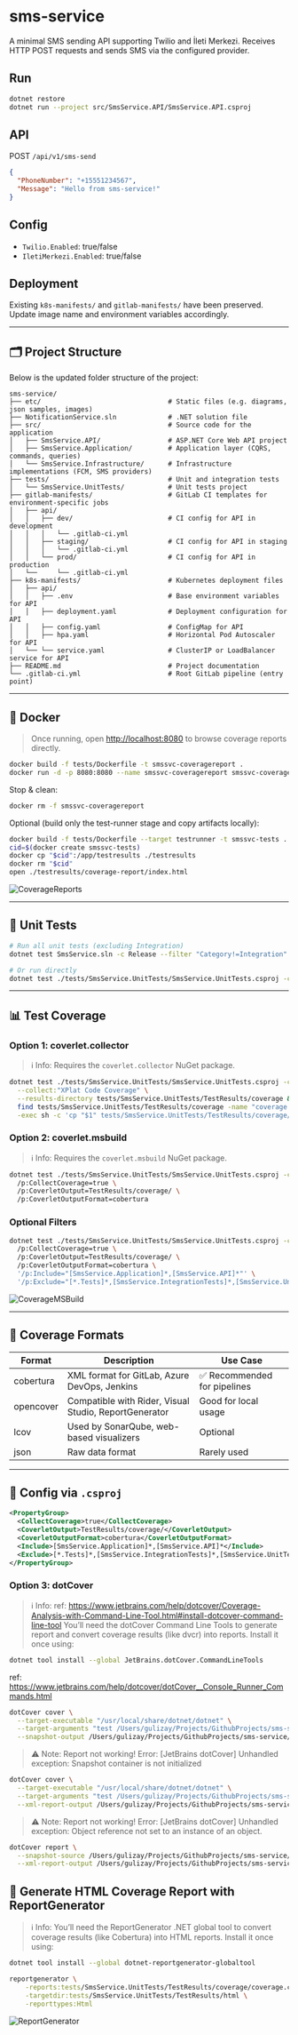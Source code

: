 # sms-service

A minimal SMS sending API supporting Twilio and İleti Merkezi. Receives HTTP POST requests and sends SMS via the configured provider.

## Run

```bash
dotnet restore
dotnet run --project src/SmsService.API/SmsService.API.csproj
```

## API

POST `/api/v1/sms-send`

```json
{
  "PhoneNumber": "+15551234567",
  "Message": "Hello from sms-service!"
}
```

## Config

- `Twilio.Enabled`: true/false
- `IletiMerkezi.Enabled`: true/false

## Deployment

Existing `k8s-manifests/` and `gitlab-manifests/` have been preserved. Update image name and environment variables accordingly.

---
## 🗂️ Project Structure

Below is the updated folder structure of the project:

```text
sms-service/
├── etc/                                # Static files (e.g. diagrams, json samples, images)
├── NotificationService.sln             # .NET solution file
├── src/                                # Source code for the application
│   ├── SmsService.API/                 # ASP.NET Core Web API project
│   ├── SmsService.Application/         # Application layer (CQRS, commands, queries)
│   └── SmsService.Infrastructure/      # Infrastructure implementations (FCM, SMS providers)
├── tests/                              # Unit and integration tests
│   └── SmsService.UnitTests/           # Unit tests project
├── gitlab-manifests/                   # GitLab CI templates for environment-specific jobs
│   ├── api/
│   │   ├── dev/                        # CI config for API in development
│   │   │   └── .gitlab-ci.yml
│   │   ├── staging/                    # CI config for API in staging
│   │   │   └── .gitlab-ci.yml
│   │   └── prod/                       # CI config for API in production
│   └──     └── .gitlab-ci.yml
├── k8s-manifests/                      # Kubernetes deployment files
│   ├── api/
│   │   ├── .env                        # Base environment variables for API
│   │   ├── deployment.yaml             # Deployment configuration for API
│   │   ├── config.yaml                 # ConfigMap for API
│   │   ├── hpa.yaml                    # Horizontal Pod Autoscaler for API
│   └── └── service.yaml                # ClusterIP or LoadBalancer service for API
├── README.md                           # Project documentation
└── .gitlab-ci.yml                      # Root GitLab pipeline (entry point)
```

---

## 🐳 Docker
> Once running, open [http://localhost:8080](http://localhost:8080) to browse coverage reports directly.
```bash
docker build -f tests/Dockerfile -t smssvc-coveragereport .
docker run -d -p 8080:8080 --name smssvc-coveragereport smssvc-coveragereport
```

Stop & clean:
```bash
docker rm -f smssvc-coveragereport
```

Optional (build only the test-runner stage and copy artifacts locally):
```bash
docker build -f tests/Dockerfile --target testrunner -t smssvc-tests .
cid=$(docker create smssvc-tests)
docker cp "$cid":/app/testresults ./testresults
docker rm "$cid"
open ./testresults/coverage-report/index.html
```

![CoverageReports](etc/coveragereport-docker.png?raw=true)


---

## 🧪 Unit Tests

```bash
# Run all unit tests (excluding Integration)
dotnet test SmsService.sln -c Release --filter "Category!=Integration"

# Or run directly
dotnet test ./tests/SmsService.UnitTests/SmsService.UnitTests.csproj -c Release
```

---

## 📊 Test Coverage

### Option 1: coverlet.collector

> ℹ️ Info:
> Requires the `coverlet.collector` NuGet package.

```bash
dotnet test ./tests/SmsService.UnitTests/SmsService.UnitTests.csproj -c Release \
  --collect:"XPlat Code Coverage" \
  --results-directory tests/SmsService.UnitTests/TestResults/coverage && \
  find tests/SmsService.UnitTests/TestResults/coverage -name "coverage.cobertura.xml" \
  -exec sh -c 'cp "$1" tests/SmsService.UnitTests/TestResults/coverage/coverage.cobertura.xml && rm -rf "$(dirname "$1")"' _ {} \;
```

### Option 2: coverlet.msbuild

> ℹ️ Info:
> Requires the `coverlet.msbuild` NuGet package.

```bash
dotnet test ./tests/SmsService.UnitTests/SmsService.UnitTests.csproj -c Release \
  /p:CollectCoverage=true \
  /p:CoverletOutput=TestResults/coverage/ \
  /p:CoverletOutputFormat=cobertura
```

### Optional Filters

```bash
dotnet test ./tests/SmsService.UnitTests/SmsService.UnitTests.csproj -c Release \
  /p:CollectCoverage=true \
  /p:CoverletOutput=TestResults/coverage/ \
  /p:CoverletOutputFormat=cobertura \
  '/p:Include="[SmsService.Application]*,[SmsService.API]*"' \
  '/p:Exclude="[*.Tests]*,[SmsService.IntegrationTests]*,[SmsService.UnitTests]*"'
```

![CoverageMSBuild](etc/msbuild-coverage-result.png?raw=true)

---

## 📝 Coverage Formats

| Format     | Description                                                        | Use Case                        |
|------------|--------------------------------------------------------------------|---------------------------------|
| cobertura  | XML format for GitLab, Azure DevOps, Jenkins                      | ✅ Recommended for pipelines     |
| opencover  | Compatible with Rider, Visual Studio, ReportGenerator             | Good for local usage            |
| lcov       | Used by SonarQube, web-based visualizers                          | Optional                        |
| json       | Raw data format                                                    | Rarely used                     |

---

## 🔧 Config via `.csproj`

```xml
<PropertyGroup>
  <CollectCoverage>true</CollectCoverage>
  <CoverletOutput>TestResults/coverage/</CoverletOutput>
  <CoverletOutputFormat>cobertura</CoverletOutputFormat>
  <Include>[SmsService.Application]*,[SmsService.API]*</Include>
  <Exclude>[*.Tests]*,[SmsService.IntegrationTests]*,[SmsService.UnitTests]*</Exclude>
</PropertyGroup>
```

### Option 3: dotCover
> ℹ️ Info:
> ref: https://www.jetbrains.com/help/dotcover/Coverage-Analysis-with-Command-Line-Tool.html#install-dotcover-command-line-tool
> You’ll need the dotCover Command Line Tools to generate report and convert coverage results (like dvcr) into reports.
Install it once using:

```bash
dotnet tool install --global JetBrains.dotCover.CommandLineTools
```
ref: https://www.jetbrains.com/help/dotcover/dotCover__Console_Runner_Commands.html
```bash
dotCover cover \
  --target-executable "/usr/local/share/dotnet/dotnet" \
  --target-arguments "test /Users/gulizay/Projects/GithubProjects/sms-service/tests/SmsService.UnitTests/SmsService.UnitTests.csproj --no-build --configuration Release" \
  --snapshot-output /Users/gulizay/Projects/GithubProjects/sms-service/tests/SmsService.UnitTests/snapshot.dcvr 
```

> ⚠️ Note:
> Report not working!
> Error:
> [JetBrains dotCover] Unhandled exception: Snapshot container is not initialized
```sh
dotCover cover \
  --target-executable "/usr/local/share/dotnet/dotnet" \
  --target-arguments "test /Users/gulizay/Projects/GithubProjects/sms-service/tests/SmsService.UnitTests/SmsService.UnitTests.csproj --no-build --configuration Release" \
  --xml-report-output /Users/gulizay/Projects/GithubProjects/sms-service/tests/SmsService.UnitTests/coverage.xml
```

> ⚠️ Note:
> Report not working!
> Error:
> [JetBrains dotCover] Unhandled exception: Object reference not set to an instance of an object.
```sh
dotCover report \
  --snapshot-source /Users/gulizay/Projects/GithubProjects/sms-service/tests/SmsService.UnitTests/snapshot.dcvr \
  --xml-report-output /Users/gulizay/Projects/GithubProjects/sms-service/tests/SmsService.UnitTests/coverage.xml
```

## 🧪 Generate HTML Coverage Report with ReportGenerator

> ℹ️ Info:
> You’ll need the ReportGenerator .NET global tool to convert coverage results (like Cobertura) into HTML reports.
Install it once using:

```bash
dotnet tool install --global dotnet-reportgenerator-globaltool
```

```bash
reportgenerator \
    -reports:tests/SmsService.UnitTests/TestResults/coverage/coverage.cobertura.xml \
    -targetdir:tests/SmsService.UnitTests/TestResults/html \
    -reporttypes:Html
```
![ReportGenerator](etc/reportgenerator-html.png?raw=true)